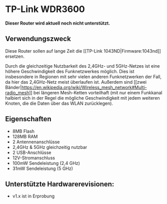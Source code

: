 # TP-Link WDR3600

**Dieser Router wird aktuell noch nicht unterstützt.**

## Verwendungszweck
Diese Router sollen auf lange Zeit die [[TP-Link 1043ND|Firmware:1043nd]] ersetzen.

Durch die gleichzeitige Nutzbarkeit des 2,4GHz- und 5GHz-Netzes ist eine höhere Geschwindigkeit des Funknetzwerkes möglich. Dies ist insbesondere in Regionen mit sehr vielen anderen Funknetzwerken der Fall, da hier das 2,4GHz-Netz meist überlaufen ist. Außerdem sind [[zwei Bänder|https://en.wikipedia.org/wiki/Wireless_mesh_network#Multi-radio_mesh]] bei längeren Mesh-Ketten vorteilhaft (mit nur einem Funkkanal halbiert sich in der Regel die mögliche Geschwindigkeit mit jedem weiteren Knoten, die die Daten über das WLAN zurücklegen).

## Eigenschaften
* 8MB Flash
* 128MB RAM
* 2 Antennenanschlüsse
* 2,4GHz & 5GHz gleichzeitig nutzbar
* 2 USB-Anschlüsse
* 12V-Stromanschluss
* 100mW Sendeleistung (2,4 GHz)
* 31mW Sendeleistung (5 GHz)

## Unterstützte Hardwarerevisionen:
* v1.x ist in Erprobung
